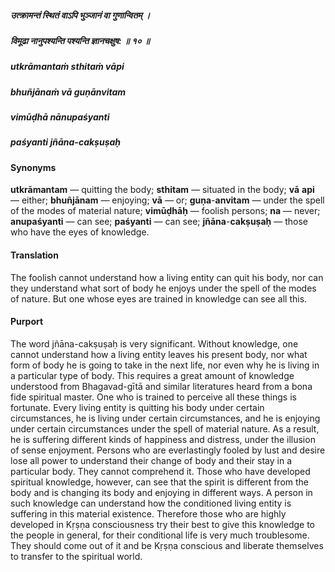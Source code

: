 ##### उत्क्रामन्तं स्थितं वाऽपि भुञ्जानं वा गुणान्वितम् ।
##### विमूढा नानुपश्यन्ति पश्यन्ति ज्ञानचक्षुष: ॥ १० ॥

##### utkrāmantaṁ sthitaṁ vāpi
##### bhuñjānaṁ vā guṇānvitam
##### vimūḍhā nānupaśyanti
##### paśyanti jñāna-cakṣuṣaḥ

#### Synonyms

**utkrāmantam** — quitting the body; **sthitam** — situated in the body; **vā** **api** — either; **bhuñjānam** — enjoying; **vā** — or; **guṇa**-**anvitam** — under the spell of the modes of material nature; **vimūḍhāḥ** — foolish persons; **na** — never; **anupaśyanti** — can see; **paśyanti** — can see; **jñāna**-**cakṣuṣaḥ** — those who have the eyes of knowledge.

#### Translation

The foolish cannot understand how a living entity can quit his body, nor can they understand what sort of body he enjoys under the spell of the modes of nature. But one whose eyes are trained in knowledge can see all this.

#### Purport

The word jñāna-cakṣuṣaḥ is very significant. Without knowledge, one cannot understand how a living entity leaves his present body, nor what form of body he is going to take in the next life, nor even why he is living in a particular type of body. This requires a great amount of knowledge understood from Bhagavad-gītā and similar literatures heard from a bona fide spiritual master. One who is trained to perceive all these things is fortunate. Every living entity is quitting his body under certain circumstances, he is living under certain circumstances, and he is enjoying under certain circumstances under the spell of material nature. As a result, he is suffering different kinds of happiness and distress, under the illusion of sense enjoyment. Persons who are everlastingly fooled by lust and desire lose all power to understand their change of body and their stay in a particular body. They cannot comprehend it. Those who have developed spiritual knowledge, however, can see that the spirit is different from the body and is changing its body and enjoying in different ways. A person in such knowledge can understand how the conditioned living entity is suffering in this material existence. Therefore those who are highly developed in Kṛṣṇa consciousness try their best to give this knowledge to the people in general, for their conditional life is very much troublesome. They should come out of it and be Kṛṣṇa conscious and liberate themselves to transfer to the spiritual world.